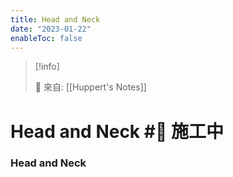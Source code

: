 ```yaml
---
title: Head and Neck
date: "2023-01-22"
enableToc: false
---
```


> [!info]
>
> 🌱 來自: [[Huppert's Notes]]

# Head and Neck #🚧 施工中

### Head and Neck

